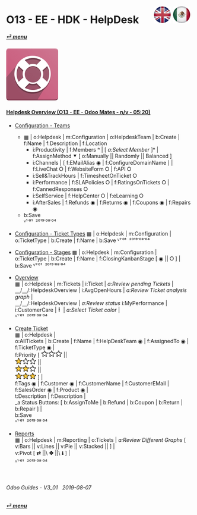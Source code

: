 # O13 - EE - HDK - HelpDesk &nbsp;&nbsp;&nbsp;&nbsp; [![en-uk](/doc/img/en-uk_flag_button_small.png)](/en-uk/o13/ee/hdk/en-uk-o13-ee-hdk-helpdesk-guides.md) [ ![es-mx](/doc/img/es-mx_flag_button_small.png)](/es-mx/o13/ee/hdk/es-mx-o13-ee-hdk-helpdesk-guides.md)
#### [_&#x23CE; menu_](/en-uk/o13/ee/en-uk-o13-ee-guides-menu.md)  
### ![hdk](/doc/img/helpdesk.png)
[ⱽ¹²³⁴⁵⁶⁷⁸⁹⁰]: # (ⱽ¹²³⁴⁵⁶⁷⁸⁹⁰) 

#### [Helpdesk Overview (O13 - EE - Odoo Mates - n/v - 05:20)](https://youtube.com/embed/tZNaNtva3js?autoplay=1&start=0&end=0&rel=0&nocount)  

- [Configuration - Teams](https://youtube.com/embed/tZNaNtva3js?autoplay=1&start=35&end=105&rel=0)
  - &#x25A6; | o:Helpdesk | m:Configuration | o:HelpdeskTeam | b:Create | f:Name | f:Description | f:Location  
    - i:Productivity | f:Members &#x207F; | [ _a:Select Member_ ]&#x207F; | f:AssignMethod &#x2BC6; \[ o:Manually \|\| Randomly \|\| Balanced ]  
    - i:Channels | \[ f:EMailAlias &#x25C9; | f:ConfigureDomainName ] | f:LiveChat &#x2B58; | f:WebsiteForm &#x2B58; | f:API &#x2B58;  
    - i:Sell&TrackHours | f:TimesheetOnTicket &#x2B58;  
    - i:Performance | f:SLAPolicies &#x2B58; | f:RatingsOnTickets &#x2B58; | f:CannedResponses &#x2B58;  
    - i:SelfService | f:HelpCenter &#x2B58; | f:eLearning &#x2B58;  
    - i:AfterSales | f:Refunds &#x25C9; | f:Returns &#x25C9; | f:Coupons &#x25C9; | f:Repairs &#x25C9;  
  - b:Save  
  ⱽ¹˙⁰¹ &nbsp;²⁰¹⁹˙⁰⁸˙⁰⁴

- [Configuration - Ticket Types](https://youtube.com/embed/tZNaNtva3js?autoplay=1&start=105&end=118&rel=0)
  &#x25A6; | o:Helpdesk | m:Configuration |  
  o:TicketType | b:Create | f:Name | b:Save
  ⱽ¹˙⁰¹ &nbsp;²⁰¹⁹˙⁰⁸˙⁰⁴

- [Configuration - Stages](https://youtube.com/embed/tZNaNtva3js?autoplay=1&start=118&end=125&rel=0)
  &#x25A6; | o:Helpdesk | m:Configuration |  
  o:TicketType | b:Create | f:Name | f:ClosingKanbanStage \[ &#x25C9;	\|\| &#x2B58; ] | b:Save
  ⱽ¹˙⁰¹ &nbsp;²⁰¹⁹˙⁰⁸˙⁰⁴

- [Overview](https://youtube.com/embed/tZNaNtva3js?autoplay=1&start=0&end=35&rel=0)  
  &#x25A6; | o:Helpdesk | m:Tickets | i:Ticket | _a:Review pending Tickets_ |  
  &#x23BD;/&#x23BD;/:HelpdeskOverview | i:AvgOpenHours | _a:Review Ticket analysis graph_ |  
  &#x23BD;/&#x23BD;/:HelpdeskOverview | _a:Review status_ i:MyPerformance |  
  i:CustomerCare | **&#x2807;** | _a:Select Ticket color_ |  
  ⱽ¹˙⁰¹ &nbsp;²⁰¹⁹˙⁰⁸˙⁰⁴

- [Create Ticket](https://youtube.com/embed/tZNaNtva3js?autoplay=1&start=125&end=195&rel=0)  
  &#x25A6; | o:Helpdesk |  
  o:AllTickets | b:Create | f:Name | f:HelpDeskTeam &#x25C9; | f:AssignedTo &#x25C9; | f:TicketType &#x25C9; |  
  f:Priority \[ ![unstar](/doc/img/unstar.png)![unstar](/doc/img/unstar.png)![unstar](/doc/img/unstar.png) \|\|  
  ![star](/doc/img/star.png)![unstar](/doc/img/unstar.png)![unstar](/doc/img/unstar.png) \|\|  
  ![star](/doc/img/star.png)![star](/doc/img/star.png)![unstar](/doc/img/unstar.png) \|\|  
  ![star](/doc/img/star.png)![star](/doc/img/star.png)![star](/doc/img/star.png) ] |  
  f:Tags &#x25C9; | f:Customer &#x25C9; | f:CustomerName | f:CustomerEMail | f:SalesOrder &#x25C9; | f:Product &#x25C9; |  
  t:Description | f:Description |  
  _a:Status Buttons: \[ b:AssignToMe | b:Refund | b:Coupon | b:Return | b:Repair ] |  
  b:Save  
  ⱽ¹˙⁰¹ &nbsp;²⁰¹⁹˙⁰⁸˙⁰⁴

- [Reports](https://youtube.com/embed/tZNaNtva3js?autoplay=1&start=208&end=304&rel=0)  
  &#x25A6; | o:Helpdesk | m:Reporting | o:Tickets | _a:Review Different Graphs_ \[ v:Bars \|\| v:Lines \|\| v:Pie \|\| v:Stacked \|\| ] |  
  v:Pivot \[ **&#x21C4;** |\|\ **&#x2725;** |\|\ **&#x2B73;** ] |  
  ⱽ¹˙⁰¹ &nbsp;²⁰¹⁹˙⁰⁸˙⁰⁴

<br>

###### Odoo Guides - V3_01 &nbsp; 2019-08-07  
**[_&#x23CE; menu_](/en-uk/o13/ee/en-uk-o13-ee-guides-menu.md)**  
